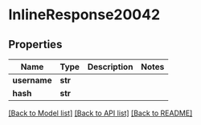 # InlineResponse20042

## Properties
Name | Type | Description | Notes
------------ | ------------- | ------------- | -------------
**username** | **str** |  | 
**hash** | **str** |  | 

[[Back to Model list]](../README.md#documentation-for-models) [[Back to API list]](../README.md#documentation-for-api-endpoints) [[Back to README]](../README.md)


